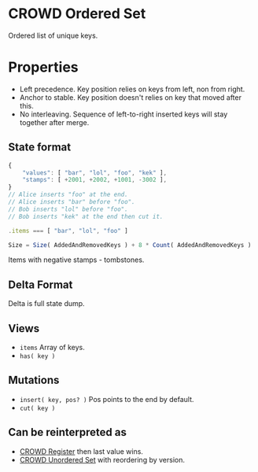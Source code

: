 # CROWD Ordered Set

Ordered list of unique keys.

# Properties

- Left precedence. Key position relies on keys from left, non from right.
- Anchor to stable. Key position doesn't relies on key that moved after this.
- No interleaving. Sequence of left-to-right inserted keys will stay together after merge.

## State format

```javascript
{
	"values": [ "bar", "lol", "foo", "kek" ],
	"stamps": [ +2001, +2002, +1001, -3002 ],
}
// Alice inserts "foo" at the end.
// Alice inserts "bar" before "foo".
// Bob inserts "lol" before "foo".
// Bob inserts "kek" at the end then cut it.

.items === [ "bar", "lol", "foo" ]

Size = Size( AddedAndRemovedKeys ) + 8 * Count( AddedAndRemovedKeys )
```

Items with negative stamps - tombstones.

## Delta Format

Delta is full state dump.

## Views

- `items` Array of keys.
- `has( key )`

## Mutations

- `insert( key, pos? )` Pos points to the end by default.
- `cut( key )`

## Can be reinterpreted as

- [CROWD Register](../reg) then last value wins.
- [CROWD Unordered Set](../set) with reordering by version.

